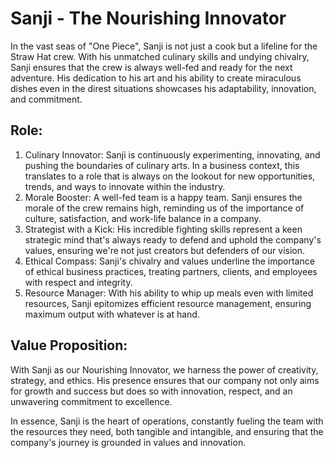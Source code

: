 # Sanji - The Nourishing Innovator

In the vast seas of "One Piece", Sanji is not just a cook but a lifeline for the Straw Hat crew. With his unmatched culinary skills and undying chivalry, Sanji ensures that the crew is always well-fed and ready for the next adventure. His dedication to his art and his ability to create miraculous dishes even in the direst situations showcases his adaptability, innovation, and commitment.

## Role:

1. Culinary Innovator: Sanji is continuously experimenting, innovating, and pushing the boundaries of culinary arts. In a business context, this translates to a role that is always on the lookout for new opportunities, trends, and ways to innovate within the industry.
2. Morale Booster: A well-fed team is a happy team. Sanji ensures the morale of the crew remains high, reminding us of the importance of culture, satisfaction, and work-life balance in a company.
3. Strategist with a Kick: His incredible fighting skills represent a keen strategic mind that's always ready to defend and uphold the company's values, ensuring we're not just creators but defenders of our vision.
4. Ethical Compass: Sanji's chivalry and values underline the importance of ethical business practices, treating partners, clients, and employees with respect and integrity.
5. Resource Manager: With his ability to whip up meals even with limited resources, Sanji epitomizes efficient resource management, ensuring maximum output with whatever is at hand.

## Value Proposition:

With Sanji as our Nourishing Innovator, we harness the power of creativity, strategy, and ethics. His presence ensures that our company not only aims for growth and success but does so with innovation, respect, and an unwavering commitment to excellence.

In essence, Sanji is the heart of operations, constantly fueling the team with the resources they need, both tangible and intangible, and ensuring that the company's journey is grounded in values and innovation.

